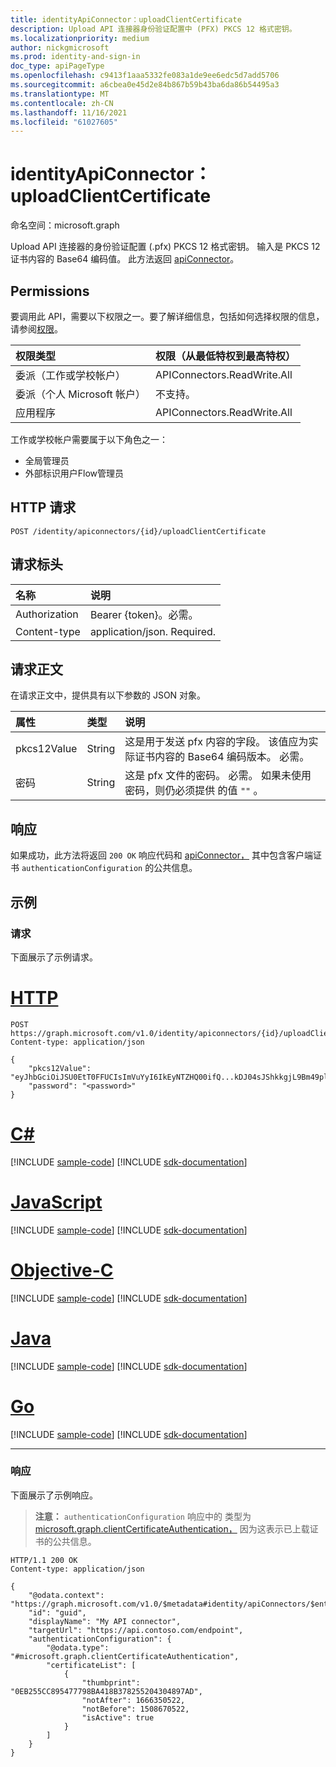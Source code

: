 ```yaml
---
title: identityApiConnector：uploadClientCertificate
description: Upload API 连接器身份验证配置中 (PFX) PKCS 12 格式密钥。
ms.localizationpriority: medium
author: nickgmicrosoft
ms.prod: identity-and-sign-in
doc_type: apiPageType
ms.openlocfilehash: c9413f1aaa5332fe083a1de9ee6edc5d7add5706
ms.sourcegitcommit: a6cbea0e45d2e84b867b59b43ba6da86b54495a3
ms.translationtype: MT
ms.contentlocale: zh-CN
ms.lasthandoff: 11/16/2021
ms.locfileid: "61027605"
---
```

# <a name="identityapiconnector-uploadclientcertificate"></a>identityApiConnector：uploadClientCertificate

命名空间：microsoft.graph

Upload API 连接器的身份验证配置 (.pfx) PKCS 12 格式密钥。 输入是 PKCS 12 证书内容的 Base64 编码值。 此方法返回 [apiConnector](../resources/identityApiConnector.md)。

## <a name="permissions"></a>Permissions

要调用此 API，需要以下权限之一。要了解详细信息，包括如何选择权限的信息，请参阅[权限](/graph/permissions-reference)。

| 权限类型                        | 权限（从最低特权到最高特权） |
| :------------------------------------- | :------------------------------------------ |
| 委派（工作或学校帐户）     | APIConnectors.ReadWrite.All |
| 委派（个人 Microsoft 帐户） | 不支持。  |
| 应用程序                            | APIConnectors.ReadWrite.All |

工作或学校帐户需要属于以下角色之一：

* 全局管理员
* 外部标识用户Flow管理员

## <a name="http-request"></a>HTTP 请求

<!-- { "blockType": "ignored" } -->

```http
POST /identity/apiconnectors/{id}/uploadClientCertificate
```

## <a name="request-headers"></a>请求标头

| 名称          | 说明   |
|:--------------|:--------------|
| Authorization | Bearer {token}。必需。 |
| Content-type  | application/json. Required. |

## <a name="request-body"></a>请求正文

在请求正文中，提供具有以下参数的 JSON 对象。

|属性|类型|说明|
|:---|:---|:---|
|pkcs12Value|String| 这是用于发送 pfx 内容的字段。 该值应为实际证书内容的 Base64 编码版本。 必需。|
|密码|String| 这是 pfx 文件的密码。 必需。 如果未使用密码，则仍必须提供 的值 `""` 。|

## <a name="response"></a>响应

如果成功，此方法将返回 `200 OK` 响应代码和 [apiConnector，](../resources/identityApiConnector.md) 其中包含客户端证书 `authenticationConfiguration` 的公共信息。

## <a name="examples"></a>示例

### <a name="request"></a>请求

下面展示了示例请求。


# <a name="http"></a>[HTTP](#tab/http)
<!-- {
  "blockType": "request",
  "name": "identityapiconnector_uploadclientcertificate"
}-->

```http
POST https://graph.microsoft.com/v1.0/identity/apiconnectors/{id}/uploadClientCertificate
Content-type: application/json

{
    "pkcs12Value": "eyJhbGciOiJSU0EtT0FFUCIsImVuYyI6IkEyNTZHQ00ifQ...kDJ04sJShkkgjL9Bm49plA",
    "password": "<password>"
}
```
# <a name="c"></a>[C#](#tab/csharp)
[!INCLUDE [sample-code](../includes/snippets/csharp/identityapiconnector-uploadclientcertificate-csharp-snippets.md)]
[!INCLUDE [sdk-documentation](../includes/snippets/snippets-sdk-documentation-link.md)]

# <a name="javascript"></a>[JavaScript](#tab/javascript)
[!INCLUDE [sample-code](../includes/snippets/javascript/identityapiconnector-uploadclientcertificate-javascript-snippets.md)]
[!INCLUDE [sdk-documentation](../includes/snippets/snippets-sdk-documentation-link.md)]

# <a name="objective-c"></a>[Objective-C](#tab/objc)
[!INCLUDE [sample-code](../includes/snippets/objc/identityapiconnector-uploadclientcertificate-objc-snippets.md)]
[!INCLUDE [sdk-documentation](../includes/snippets/snippets-sdk-documentation-link.md)]

# <a name="java"></a>[Java](#tab/java)
[!INCLUDE [sample-code](../includes/snippets/java/identityapiconnector-uploadclientcertificate-java-snippets.md)]
[!INCLUDE [sdk-documentation](../includes/snippets/snippets-sdk-documentation-link.md)]

# <a name="go"></a>[Go](#tab/go)
[!INCLUDE [sample-code](../includes/snippets/go/identityapiconnector-uploadclientcertificate-go-snippets.md)]
[!INCLUDE [sdk-documentation](../includes/snippets/snippets-sdk-documentation-link.md)]

---


### <a name="response"></a>响应

下面展示了示例响应。

> **注意：** `authenticationConfiguration` 响应中的 类型为 [microsoft.graph.clientCertificateAuthentication，](../resources/clientcertificateauthentication.md) 因为这表示已上载证书的公共信息。

<!-- {
  "blockType": "response",
  "truncated": true,
  "@odata.type": "microsoft.graph.identityApiConnector"
}
-->

```http
HTTP/1.1 200 OK
Content-type: application/json

{
    "@odata.context": "https://graph.microsoft.com/v1.0/$metadata#identity/apiConnectors/$entity",
    "id": "guid",
    "displayName": "My API connector",
    "targetUrl": "https://api.contoso.com/endpoint",
    "authenticationConfiguration": {
        "@odata.type": "#microsoft.graph.clientCertificateAuthentication",
        "certificateList": [
            {
                "thumbprint": "0EB255CC895477798BA418B378255204304897AD",
                "notAfter": 1666350522,
                "notBefore": 1508670522,
                "isActive": true
            }
        ]
    }
}
```

<!-- uuid: 16cd6b66-4b1a-43a1-adaf-3a886856ed982019-02-04 14:57:30 UTC -->
<!-- {
  "type": "#page.annotation",
  "description": "identityApiConnector: uploadClientCertificate",
  "keywords": "",
  "section": "documentation",
  "tocPath": ""
}-->
